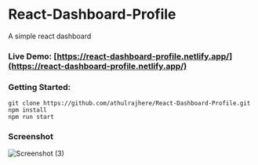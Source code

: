 # React-Dashboard-Profile

A simple react dashboard
### Live Demo: [https://react-dashboard-profile.netlify.app/](https://react-dashboard-profile.netlify.app/)

### Getting Started:
```
git clone https://github.com/athulrajhere/React-Dashboard-Profile.git
npm install
npm run start
```
### Screenshot
![Screenshot (3)](https://github.com/athulrajhere/React-Dashboard-Profile/assets/47721687/4ce1393c-6842-4e4f-892a-663bf49c87f7)

